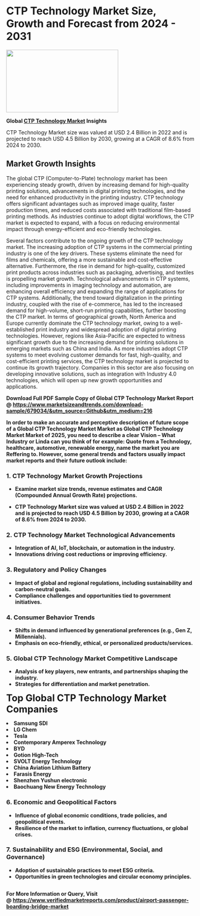 <H1>CTP Technology Market Size, Growth and Forecast from 2024 - 2031</H1><img class="aligncenter size-medium wp-image-584254" src="https://thirdeyenews.in/wp-content/uploads/2024/09/Global-Market-Research-300x168.jpeg" alt="" width="300" height="168" /><p><strong>Global&nbsp;<a href="https://www.marketsizeandtrends.com/download-sample/679034/&amp;utm_source=Github&utm_medium=216">CTP Technology Market</a> Insights</strong></p><p>CTP Technology Market size was valued at USD 2.4 Billion in 2022 and is projected to reach USD 4.5 Billion by 2030, growing at a CAGR of 8.6% from 2024 to 2030.</p><p><h2>Market Growth Insights</h2> <p>The global CTP (Computer-to-Plate) technology market has been experiencing steady growth, driven by increasing demand for high-quality printing solutions, advancements in digital printing technologies, and the need for enhanced productivity in the printing industry. CTP technology offers significant advantages such as improved image quality, faster production times, and reduced costs associated with traditional film-based printing methods. As industries continue to adopt digital workflows, the CTP market is expected to expand, with a focus on reducing environmental impact through energy-efficient and eco-friendly technologies.</p> <p><strong></strong></p> <p>Several factors contribute to the ongoing growth of the CTP technology market. The increasing adoption of CTP systems in the commercial printing industry is one of the key drivers. These systems eliminate the need for films and chemicals, offering a more sustainable and cost-effective alternative. Furthermore, the rise in demand for high-quality, customized print products across industries such as packaging, advertising, and textiles is propelling market growth. Technological advancements in CTP systems, including improvements in imaging technology and automation, are enhancing overall efficiency and expanding the range of applications for CTP systems. Additionally, the trend toward digitalization in the printing industry, coupled with the rise of e-commerce, has led to the increased demand for high-volume, short-run printing capabilities, further boosting the CTP market. In terms of geographical growth, North America and Europe currently dominate the CTP technology market, owing to a well-established print industry and widespread adoption of digital printing technologies. However, regions like Asia-Pacific are expected to witness significant growth due to the increasing demand for printing solutions in emerging markets such as China and India. As more industries adopt CTP systems to meet evolving customer demands for fast, high-quality, and cost-efficient printing services, the CTP technology market is projected to continue its growth trajectory. Companies in this sector are also focusing on developing innovative solutions, such as integration with Industry 4.0 technologies, which will open up new growth opportunities and applications. <p><strong></p><p><span class=""><strong>Download Full PDF Sample Copy of Global CTP Technology Market Report</strong> @ <a href="https://www.marketsizeandtrends.com/download-sample/679034/&amp;utm_source=Github&utm_medium=216" target="_blank">https://www.marketsizeandtrends.com/download-sample/679034/&amp;utm_source=Github&utm_medium=216</a></span></p><p>In order to make an accurate and perceptive description of future scope of a Global&nbsp;CTP Technology Market Market as Global&nbsp;CTP Technology Market Market of 2025, you need to describe a clear Vision &ndash; What Industry or Linda can you think of for example: Quote from a Technology, healthcare, automotive, renewable energy, name the market you are Reffering to. However, some general trends and factors usually impact market reports and their future outlook include:</p><h3>1.&nbsp;<strong>CTP Technology Market Growth Projections</strong></h3><ul><li>Examine market size trends, revenue estimates and CAGR (Compounded Annual Growth Rate) projections.</li><li><p>CTP Technology Market size was valued at USD 2.4 Billion in 2022 and is projected to reach USD 4.5 Billion by 2030, growing at a CAGR of 8.6% from 2024 to 2030.</p></li></ul><h3>2.&nbsp;<strong>CTP Technology Market Technological Advancements</strong></h3><ul><li>Integration of AI, IoT, blockchain, or automation in the industry.</li><li>Innovations driving cost reductions or improving efficiency.</li></ul><h3>3.&nbsp;<strong>Regulatory and Policy Changes</strong></h3><ul><li>Impact of global and regional regulations, including sustainability and carbon-neutral goals.</li><li>Compliance challenges and opportunities tied to government initiatives.</li></ul><h3>4.&nbsp;<strong>Consumer Behavior Trends</strong></h3><ul><li>Shifts in demand influenced by generational preferences (e.g., Gen Z, Millennials).</li><li>Emphasis on eco-friendly, ethical, or personalized products/services.</li></ul><h3>5.&nbsp;<strong>Global CTP Technology Market Competitive Landscape</strong></h3><ul><li>Analysis of key players, new entrants, and partnerships shaping the industry.</li><li>Strategies for differentiation and market penetration.</li></ul><p data-pm-slice="1 1 []"><span style="color: inherit; font-family: inherit; font-size: 25px;">Top Global CTP Technology Market Companies</span></p><div class="" data-test-id=""><p><li>Samsung SDI</li><li> LG Chem</li><li> Tesla</li><li> Contemporary Amperex Technology</li><li> BYD</li><li> Gotion High-Tech</li><li> SVOLT Energy Technology</li><li> China Aviation Lithium Battery</li><li> Farasis Energy</li><li> Shenzhen Yushun electronic</li><li> Baochuang New Energy Technology</li></p></div><h3>6.&nbsp;<strong>Economic and Geopolitical Factors</strong></h3><ul><li>Influence of global economic conditions, trade policies, and geopolitical events.</li><li>Resilience of the market to inflation, currency fluctuations, or global crises.</li></ul><h3>7.&nbsp;<strong>Sustainability and ESG (Environmental, Social, and Governance)</strong></h3><ul><li>Adoption of sustainable practices to meet ESG criteria.</li><li>Opportunities in green technologies and circular economy principles.</li></ul><h2><strong style="font-size: 14px;">For More Information or Query, Visit @&nbsp;</strong><a style="background-color: #ffffff; font-size: 14px;" href="https://www.marketsizeandtrends.com/report/ctp-technology-market/" target="_blank">https://www.verifiedmarketreports.com/product/airport-passenger-boarding-bridge-market</a></h2>
